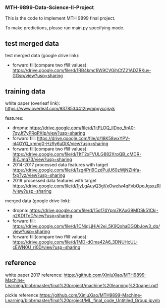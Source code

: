 ### MTH-9899-Data-Science-II-Project

This is the code to implement MTH 9899 final project.

To make predictions, please run main.py specifying mode.

## test merged data

test merged data (google drive link):
+ forward fill(compare two ffill values): https://drive.google.com/file/d/1RB4kmc1iW9CVGjhCfZ21ADZRKuv-GGsp/view?usp=sharing

## training data

white paper (overleaf link):
https://www.overleaf.com/9378534412nympgyccjsyk

features:
+ dropna: https://drive.google.com/file/d/1itPLOQ_lIDoo_5rA0-7qyJf7yPRqPXIp/view?usp=sharing
+ forward fill: https://drive.google.com/file/d/18K58wxYPV-nl4OYQ_xmng0-Hz9y6uDiX/view?usp=sharing 
+ forward fill(compare two ffill values): https://drive.google.com/file/d/11tT2xFVULG882XrpQB_cMDR-BjZJmq73/view?usp=sharing
+ 2014-2017 processed data features with target https://drive.google.com/file/d/1zg4Pri9CzdPujU60zWjNZI4fa-fxpTyz/view?usp=sharing
+ 2018 processed data features with target https://drive.google.com/file/d/1jyLgAuyQ3gVxOwelw4qFvbOpqJgsxzRI/view?usp=sharing

merged data (google drive link):
+ dropna: https://drive.google.com/file/d/15of74YpmZKAxG9MDSk51Ckj-n2KDfTeD/view?usp=sharing
+ forward fill: https://drive.google.com/file/d/1CNiqLjHiAj2ej_5K9QohaDGQbJow3_dq/view?usp=sharing
+ forward fill(compare two ffill values): https://drive.google.com/file/d/1MD-dOma42A6_3DNUHcUL-cEWN0U_ri0D/view?usp=sharing


## reference
white paper 2017 reference: https://github.com/XinluXiao/MTH9899-Machine-Learning/blob/master/final%20project/machine%20learning%20paper.pdf

pickle reference:https://github.com/XinluXiao/MTH9899-Machine-Learning/blob/master/final%20project/ML_final_code_Untitiled_Group.ipynb



